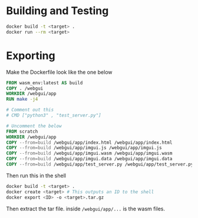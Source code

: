 # Building and Testing

```bash
docker build -t <target> .
docker run --rm <target>
```

# Exporting 

Make the Dockerfile look like the one below

```dockerfile
FROM wasm_env:latest AS build
COPY . /webgui
WORKDIR /webgui/app
RUN make -j4

# Comment out this
# CMD ["python3" , "test_server.py"]

# Uncomment the below
FROM scratch
WORKDIR /webgui/app
COPY --from=build /webgui/app/index.html /webgui/app/index.html 
COPY --from=build /webgui/app/imgui.js /webgui/app/imgui.js 
COPY --from=build /webgui/app/imgui.wasm /webgui/app/imgui.wasm
COPY --from=build /webgui/app/imgui.data /webgui/app/imgui.data
COPY --from=build /webgui/app/test_server.py /webgui/app/test_server.py
```

Then run this in the shell

```bash
docker build -t <target> .
docker create <target> # This outputs an ID to the shell
docker export <ID> -o <target>.tar.gz
```

Then extract the tar file. inside `/webgui/app/...` is the wasm files.
